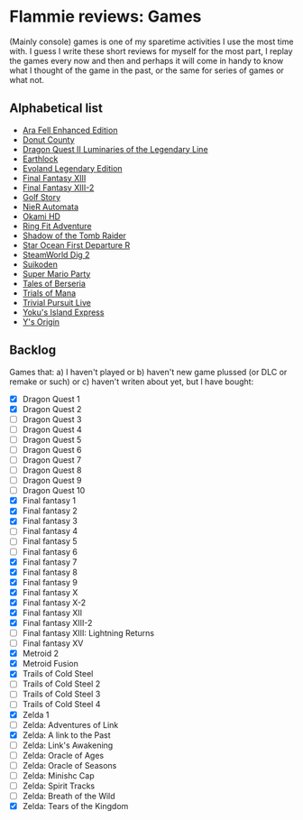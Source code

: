 # Flammie reviews: Games

(Mainly console) games is one of my sparetime activities I use the most time
with. I guess I write these short reviews for myself for the most part, I replay
the games every now and then and perhaps it will come in handy to know what I
thought of the game in the past, or the same for series of games or what not.

## Alphabetical list

* [Ara Fell Enhanced Edition](Ara-Fell-Enhanced-Edition.html)
* [Donut County](Donut-County.html)
* [Dragon Quest II Luminaries of the Legendary Line](Dragon-Quest-II-Luminaries-of-the-Legendary-Line.html)
* [Earthlock](Earthlock.html)
* [Evoland Legendary Edition](Evoland-Legendary-Edition.html)
* [Final Fantasy XIII](Final-Fantasy-XIII.html)
* [Final Fantasy XIII-2](Final-Fantasy-XIII-2.html)
* [Golf Story](Golf-Story.html)
* [NieR Automata](NieR-Automata.html)
* [Okami HD](Okami-HD.html)
* [Ring Fit Adventure](Ring-Fit-Adventure.html)
* [Shadow of the Tomb Raider](Shadow-of-the-Tomb-Raider.html)
* [Star Ocean First Departure R](Star-Ocean-First-Departure-R.html)
* [SteamWorld Dig 2](SteamWorld-Dig-2.html)
* [Suikoden](Suikoden.html)
* [Super Mario Party](Super-Mario-Party.html)
* [Tales of Berseria](Tales-of-Berseria.html)
* [Trials of Mana](Trials-of-Mana.html)
* [Trivial Pursuit Live ](TRIVIAL-PURSUIT-Live-.html)
* [Yoku's Island Express](Yoku's-Island-Express.html)
* [Y's Origin](Ys-Origin.html)

## Backlog

Games that: a) I haven't played or b) haven't new game plussed (or DLC or remake
or such) or c) haven't writen about yet, but I have bought:

* [x] Dragon Quest 1
* [x] Dragon Quest 2
* [ ] Dragon Quest 3
* [ ] Dragon Quest 4
* [ ] Dragon Quest 5
* [ ] Dragon Quest 6
* [ ] Dragon Quest 7
* [ ] Dragon Quest 8
* [ ] Dragon Quest 9
* [ ] Dragon Quest 10
* [x] Final fantasy 1
* [x] Final fantasy 2
* [x] Final fantasy 3
* [ ] Final fantasy 4
* [ ] Final fantasy 5
* [ ] Final fantasy 6
* [x] Final fantasy 7
* [x] Final fantasy 8
* [x] Final fantasy 9
* [x] Final fantasy X
* [x] Final fantasy X-2
* [x] Final fantasy XII
* [x] Final fantasy XIII-2
* [ ] Final fantasy XIII: Lightning Returns
* [ ] Final fantasy XV
* [x] Metroid 2
* [x] Metroid Fusion
* [x] Trails of Cold Steel
* [ ] Trails of Cold Steel 2
* [ ] Trails of Cold Steel 3
* [ ] Trails of Cold Steel 4
* [x] Zelda 1
* [ ] Zelda: Adventures of Link
* [x] Zelda: A link to the Past
* [ ] Zelda: Link's Awakening
* [ ] Zelda: Oracle of Ages
* [ ] Zelda: Oracle of Seasons
* [ ] Zelda: Minishc Cap
* [ ] Zelda: Spirit Tracks
* [ ] Zelda: Breath of the Wild
* [x] Zelda: Tears of the Kingdom
